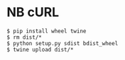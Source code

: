 # NB cURL

```shell script
$ pip install wheel twine
$ rm dist/*
$ python setup.py sdist bdist_wheel
$ twine upload dist/*
```